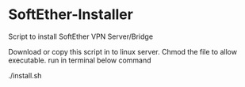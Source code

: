 # SoftEther-Installer
Script to install SoftEther VPN Server/Bridge

Download or copy this script in to linux server.
Chmod the file to allow executable.
run in terminal below command

./install.sh

